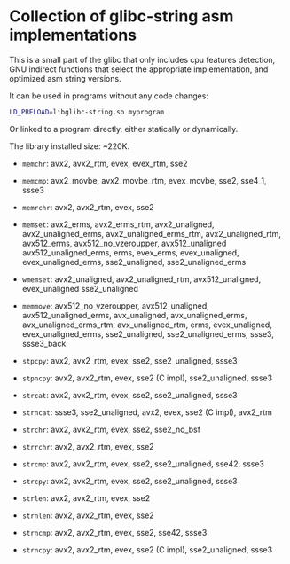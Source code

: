 # Collection of glibc-string asm implementations

This is a small part of the glibc that only includes cpu features detection,
GNU indirect functions that select the appropriate implementation,
and optimized asm string versions.

It can be used in programs without any code changes:
```sh
LD_PRELOAD=libglibc-string.so myprogram
```

Or linked to a program directly, either statically or dynamically.

The library installed size: ~220K.

* `memchr`: avx2, avx2_rtm, evex, evex_rtm, sse2

* `memcmp`: avx2_movbe, avx2_movbe_rtm, evex_movbe, sse2, sse4_1, ssse3

* `memrchr`: avx2, avx2_rtm, evex, sse2

* `memset`: avx2_erms, avx2_erms_rtm, avx2_unaligned, avx2_unaligned_erms,
  avx2_unaligned_erms_rtm, avx2_unaligned_rtm, avx512_erms, avx512_no_vzeroupper, avx512_unaligned
  avx512_unaligned_erms, erms, evex_erms, evex_unaligned, evex_unaligned_erms,
  sse2_unaligned, sse2_unaligned_erms

* `wmemset`: avx2_unaligned, avx2_unaligned_rtm, avx512_unaligned, evex_unaligned
  sse2_unaligned

* `memmove`: avx512_no_vzeroupper, avx512_unaligned, avx512_unaligned_erms,
  avx_unaligned, avx_unaligned_erms, avx_unaligned_erms_rtm,
  avx_unaligned_rtm, erms, evex_unaligned, evex_unaligned_erms,
  sse2_unaligned, sse2_unaligned_erms, ssse3, ssse3_back

* `stpcpy`: avx2, avx2_rtm, evex, sse2, sse2_unaligned, ssse3

* `stpncpy`: avx2, avx2_rtm, evex, sse2 (C impl), sse2_unaligned, ssse3

* `strcat`: avx2, avx2_rtm, evex, sse2, sse2_unaligned, ssse3

* `strncat`: ssse3, sse2_unaligned, avx2, evex, sse2 (C impl), avx2_rtm

* `strchr`: avx2, avx2_rtm, evex, sse2, sse2_no_bsf

* `strrchr`: avx2, avx2_rtm, evex, sse2

* `strcmp`: avx2, avx2_rtm, evex, sse2, sse2_unaligned, sse42, ssse3

* `strcpy`: avx2, avx2_rtm, evex, sse2, sse2_unaligned, ssse3

* `strlen`: avx2, avx2_rtm, evex, sse2

* `strnlen`: avx2, avx2_rtm, evex, sse2

* `strncmp`: avx2, avx2_rtm, evex, sse2, sse42, ssse3

* `strncpy`: avx2, avx2_rtm, evex, sse2 (C impl), sse2_unaligned, ssse3
